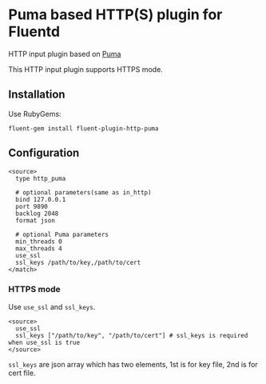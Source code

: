 # Puma based HTTP(S) plugin for Fluentd

HTTP input plugin based on [Puma](http://puma.io/)

This HTTP input plugin supports HTTPS mode.

## Installation

Use RubyGems:

    fluent-gem install fluent-plugin-http-puma

## Configuration

    <source>
      type http_puma

      # optional parameters(same as in_http)
      bind 127.0.0.1
      port 9890
      backlog 2048
      format json

      # optional Puma parameters
      min_threads 0
      max_threads 4
      use_ssl
      ssl_keys /path/to/key,/path/to/cert
    </match>

### HTTPS mode

Use `use_ssl` and `ssl_keys`.

    <source>
      use_ssl
      ssl_keys ["/path/to/key", "/path/to/cert"] # ssl_keys is required when use_ssl is true
    </source>

`ssl_keys` are json array which has two elements, 1st is for key file, 2nd is for cert file.
